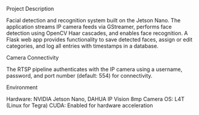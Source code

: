 Project Description

Facial detection and recognition system built on the Jetson Nano. 
The application streams IP camera feeds via GStreamer, performs face detection using OpenCV Haar cascades, and enables face recognition. 
A Flask web app provides functionality to save detected faces, assign or edit categories, and log all entries with timestamps in a database.

Camera Connectivity

The RTSP pipeline authenticates with the IP camera using a username, password, and port number (default: 554) for connectivity.

Environment

Hardware: NVIDIA Jetson Nano, DAHUA IP Vision 8mp Camera
OS: L4T (Linux for Tegra)
CUDA: Enabled for hardware acceleration
